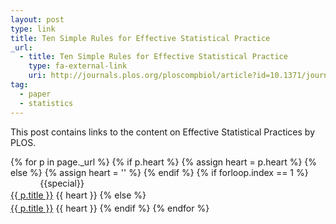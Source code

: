 ```yaml
---
layout: post
type: link
title: Ten Simple Rules for Effective Statistical Practice
_url:
  - title: Ten Simple Rules for Effective Statistical Practice
    type: fa-external-link
    uri: http://journals.plos.org/ploscompbiol/article?id=10.1371/journal.pcbi.1004961]
tag:
  - paper
  - statistics
---
```

This post contains links to the content on Effective Statistical Practices by PLOS.

{% for p in page._url %}
{% if p.heart %}
{% assign heart = p.heart %}
{% else %}
{% assign heart = '' %}
{% endif %}
{% if forloop.index == 1 %}
<span class="date" title="{{specialtitle}}" style="color:#{{specialcolor}}">&nbsp;&nbsp;&nbsp;&nbsp;&nbsp;&nbsp;&nbsp;&nbsp;&nbsp;&nbsp;&nbsp;</span> {{special}}<br/> <a href="{{ p.uri }}" target="_blank" style="line-height:1.5">{{ p.title }}</a> {{ heart }} <i class="fa {{ p.type }}" aria-hidden="true"></i>
{% else %}
<span class="date">&nbsp;&nbsp;&nbsp;&nbsp;&nbsp;&nbsp;&nbsp;&nbsp;&nbsp;&nbsp;&nbsp;</span> <br/> <a href="{{ p.uri }}" target="_blank" style="line-height:1.5">{{ p.title }}</a> {{ heart }} <i class="fa {{ p.type }}" aria-hidden="true"></i>
{% endif %}
{% endfor %}
